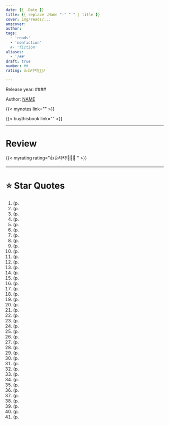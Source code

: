 ```yaml
---
date: {{ .Date }}
title: {{ replace .Name "-" " " | title }}
cover: img/reads/...
amzcover: 
author: 
tags:
  - 'reads'
  - 'nonfiction'
  #- 'fiction'
aliases:
  - '/##'
draft: true
number: ##
rating: 👍👍👎👎🙋🏻‍♂️

---
```


Release year: ####

Author: [NAME]()

{{< mynotes link="" >}}

{{< buythisbook link="" >}}

---

# Review

{{< myrating rating="👍👍👎👎🙋🏻‍♂️ " >}}

---

# :star: Star Quotes

1. (p. 
1. (p. 
1. (p. 
1. (p. 
1. (p. 
1. (p. 
1. (p. 
1. (p. 
1. (p. 
1. (p. 
1. (p. 
1. (p. 
1. (p. 
1. (p. 
1. (p. 
1. (p. 
1. (p. 
1. (p. 
1. (p. 
1. (p. 
1. (p. 
1. (p. 
1. (p. 
1. (p. 
1. (p. 
1. (p. 
1. (p. 
1. (p. 
1. (p. 
1. (p. 
1. (p. 
1. (p. 
1. (p. 
1. (p. 
1. (p. 
1. (p. 
1. (p. 
1. (p. 
1. (p. 
1. (p. 
1. (p. 
